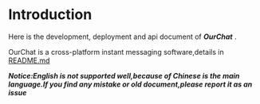 # Introduction

Here is the development, deployment and api document of **_OurChat_** .

OurChat is a cross-platform instant messaging software,details in [README.md](https://github.com/SkyUOI/OurChat/blob/main/README.md)

**_Notice:English is not supported well,because of Chinese is the main language.If you find any mistake or old document,please report it as an issue_**
